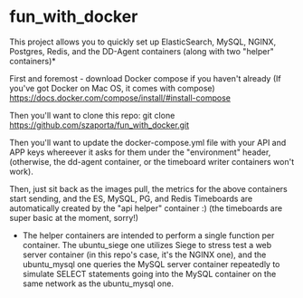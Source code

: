 # fun_with_docker
This project allows you to quickly set up ElasticSearch, MySQL, NGINX, Postgres, Redis, and the DD-Agent containers (along with two "helper" containers)*

First and foremost - download Docker compose if you haven't already (If you've got Docker on Mac OS, it comes with compose)
https://docs.docker.com/compose/install/#install-compose

Then you'll want to clone this repo:
git clone https://github.com/szaporta/fun_with_docker.git

Then you'll want to update the docker-compose.yml file with your API and APP keys whereever it asks for them under the "environment" header, (otherwise, the dd-agent container, or the timeboard writer containers won't work).

Then, just sit back as the images pull, the metrics for the above containers start sending, and the ES, MySQL, PG, and Redis Timeboards are automatically created by the "api helper" container :) (the timeboards are super basic at the moment, sorry!)

* The helper containers are intended to perform a single function per container. The ubuntu_siege one utilizes Siege to stress test a web server container (in this repo's case, it's the NGINX one), and the ubuntu_mysql one queries the MySQL server container repeatedly to simulate SELECT statements going into the MySQL container on the same network as the ubuntu_mysql one.

